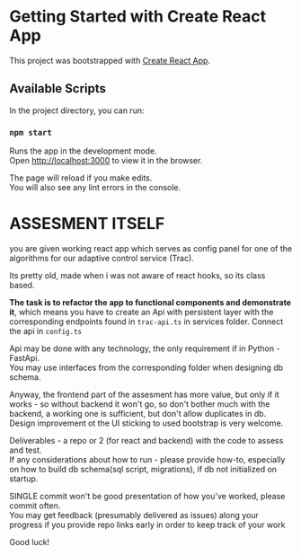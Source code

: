 # Getting Started with Create React App

This project was bootstrapped with [Create React App](https://github.com/facebook/create-react-app).

## Available Scripts

In the project directory, you can run:

### `npm start`

Runs the app in the development mode.\
Open [http://localhost:3000](http://localhost:3000) to view it in the browser.

The page will reload if you make edits.\
You will also see any lint errors in the console.

# ASSESMENT ITSELF

you are given working react app which serves as config panel for one of the algorithms for our adaptive control service (Trac).

Its pretty old, made when i was not aware of react hooks, so its class based.

**The task is to refactor the app to functional components and demonstrate it**, which means you have to create an Api with persistent layer with the corresponding endpoints found in `trac-api.ts` in services folder. Connect the api in `config.ts`

Api may be done with any technology, the only requirement if in Python - FastApi.  
You may use interfaces from the corresponding folder when designing db schema.  

Anyway, the frontend part of the assesment has more value, but only if it works - so without backend it won't go, so don't bother much with the backend, a working one is sufficient, but don't allow duplicates in db. Design improvement ot the UI sticking to used bootstrap is very welcome. 

Deliverables - a repo or 2 (for react and backend) with the code to assess and test.  
If any considerations about how to run - please provide how-to, especially on how to build db schema(sql script, migrations), if db not initialized on startup.

SINGLE commit won't be good presentation of how you've worked, please commit often.  
You may get feedback (presumably delivered as issues) along your progress if you provide repo links early in order to keep track of your work

Good luck!
